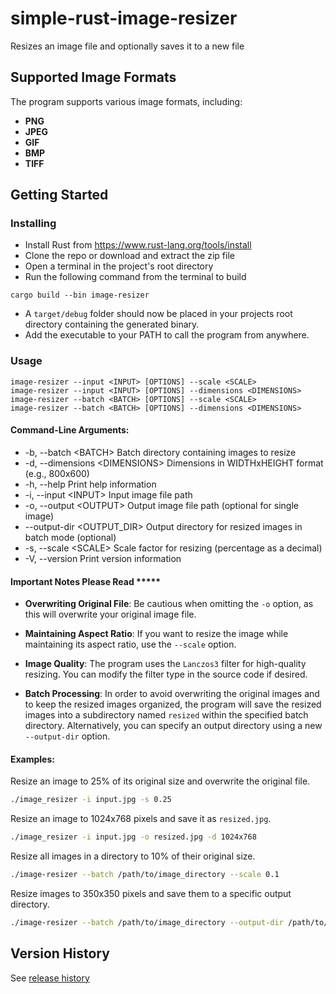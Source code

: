 # simple-rust-image-resizer
Resizes an image file and optionally saves it to a new file

## Supported Image Formats
The program supports various image formats, including:

- **PNG**
- **JPEG**
- **GIF**
- **BMP**
- **TIFF**

## Getting Started

### Installing
* Install Rust from https://www.rust-lang.org/tools/install
* Clone the repo or download and extract the zip file
* Open a terminal in the project's root directory
* Run the following command from the terminal to build
```console
cargo build --bin image-resizer
```
- A `target/debug` folder should now be placed in your projects root directory containing the generated binary.
- Add the executable to your PATH to call the program from anywhere.

### Usage
    image-resizer --input <INPUT> [OPTIONS] --scale <SCALE>
    image-resizer --input <INPUT> [OPTIONS] --dimensions <DIMENSIONS>
    image-resizer --batch <BATCH> [OPTIONS] --scale <SCALE>
    image-resizer --batch <BATCH> [OPTIONS] --dimensions <DIMENSIONS>
    
#### Command-Line Arguments:
*    -b, --batch \<BATCH\>                Batch directory containing images to resize
*    -d, --dimensions \<DIMENSIONS\>    Dimensions in WIDTHxHEIGHT format (e.g., 800x600)
*    -h, --help                         Print help information
*    -i, --input \<INPUT\>              Input image file path
*    -o, --output \<OUTPUT\>              Output image file path (optional for single image)
*   --output-dir \<OUTPUT_DIR\>      Output directory for resized images in batch mode (optional)
*    -s, --scale \<SCALE\>              Scale factor for resizing (percentage as a decimal)
*    -V, --version                      Print version information


#### Important Notes Please Read *****
- **Overwriting Original File**: Be cautious when omitting the `-o` option, as this will overwrite your original image file.

- **Maintaining Aspect Ratio**: If you want to resize the image while maintaining its aspect ratio, use the `--scale` option.

- **Image Quality**: The program uses the `Lanczos3` filter for high-quality resizing. You can modify the filter type in the source code if desired.

- **Batch Processing**: In order to avoid overwriting the original images and to keep the resized images organized, the program will save the resized images into a subdirectory named `resized` within the specified batch directory. Alternatively, you can specify an output directory using a new `--output-dir` option. 
#### Examples:

Resize an image to 25% of its original size and overwrite the original file.
```bash
./image_resizer -i input.jpg -s 0.25
```

Resize an image to 1024x768 pixels and save it as `resized.jpg`.
```bash
./image_resizer -i input.jpg -o resized.jpg -d 1024x768
```

Resize all images in a directory to 10% of their original size.
```bash
./image-resizer --batch /path/to/image_directory --scale 0.1
```

Resize images to 350x350 pixels and save them to a specific output directory.
```bash
./image-resizer --batch /path/to/image_directory --output-dir /path/to/output_directory --dimensions 350x350
```

## Version History
See [release history](https://github.com/010josh010/simple-rust-image-resizer/releases)

